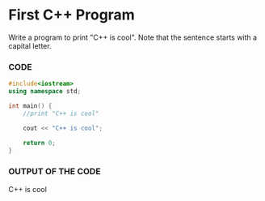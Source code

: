 # First C++ Program

Write a program to print "C++ is cool".
Note that the sentence starts with a capital letter.

### CODE
```cpp
#include<iostream>
using namespace std;

int main() {
    //print "C++ is cool"

    cout << "C++ is cool";
    
    return 0;
}
```

### OUTPUT OF THE CODE
C++ is cool